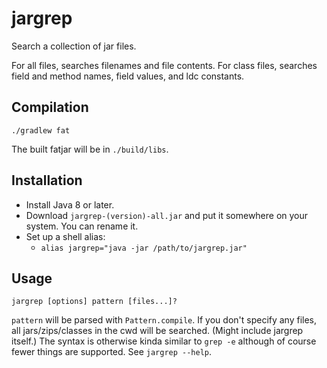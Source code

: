 # jargrep

Search a collection of jar files.

For all files, searches filenames and file contents. For class files, searches field and method names, field values, and ldc constants.

## Compilation

`./gradlew fat`

The built fatjar will be in `./build/libs`.

## Installation

* Install Java 8 or later.
* Download `jargrep-(version)-all.jar` and put it somewhere on your system. You can rename it.
* Set up a shell alias:
  * `alias jargrep="java -jar /path/to/jargrep.jar"`

## Usage

`jargrep [options] pattern [files...]?`

`pattern` will be parsed with `Pattern.compile`. If you don't specify any files, all jars/zips/classes in the cwd will be searched. (Might include jargrep itself.) The syntax is otherwise kinda similar to `grep -e` although of course fewer things are supported. See `jargrep --help`.